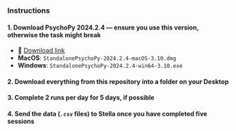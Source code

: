 ### Instructions

#### 1. Download PsychoPy 2024.2.4 — ensure you use **this version**, otherwise the task might break  
- 🔗 [Download link](https://github.com/psychopy/psychopy/releases/tag/2024.2.4)  
- **MacOS**: `StandalonePsychoPy-2024.2.4-macOS-3.10.dmg`  
- **Windows**: `StandalonePsychoPy-2024.2.4-win64-3.10.exe`  

#### 2. Download everything from this repository into a folder on your Desktop  

#### 3. Complete **2 runs per day** for **5 days**, if possible  

#### 4. Send the data (`.csv` files) to Stella once you have completed five sessions
